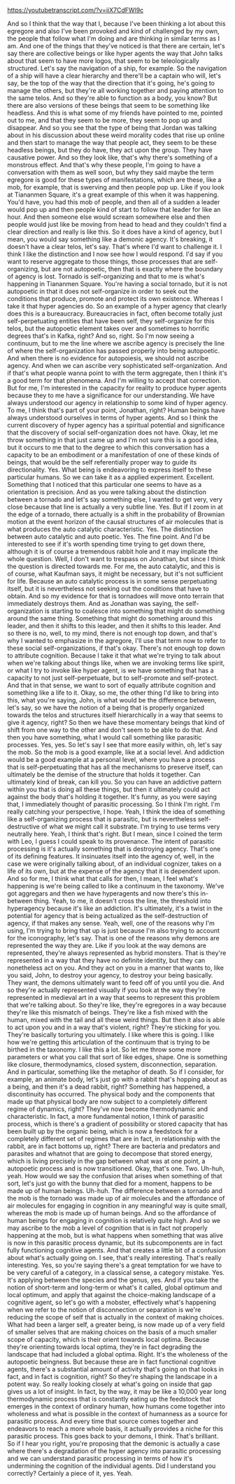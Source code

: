 https://youtubetranscript.com/?v=iiX7CdFWl9c

 And so I think that the way that I, because I've been thinking a lot about this egregore and also I've been provoked and kind of challenged by my own, the people that follow what I'm doing and are thinking in similar terms as I am. And one of the things that they've noticed is that there are certain, let's say there are collective beings or like hyper agents the way that John talks about that seem to have more logos, that seem to be teleologically structured. Let's say the navigation of a ship, for example. So the navigation of a ship will have a clear hierarchy and there'll be a captain who will, let's say, be the top of the way that the direction that it's going, he's going to manage the others, but they're all working together and paying attention to the same telos. And so they're able to function as a body, you know? But there are also versions of these beings that seem to be something like headless. And this is what some of my friends have pointed to me, pointed out to me, and that they seem to be more, they seem to pop up and disappear. And so you see that the type of being that Jordan was talking about in his discussion about these weird morality codes that rise up online and then start to manage the way that people act, they seem to be these headless beings, but they do have, they act upon the group. They have causative power. And so they look like, that's why there's something of a monstrous effect. And that's why these people, I'm going to have a conversation with them as well soon, but why they said maybe the term egregore is good for these types of manifestations, which are these, like a mob, for example, that is swerving and then people pop up. Like if you look at Tiananmen Square, it's a great example of this when it was happening. You'd have, you had this mob of people, and then all of a sudden a leader would pop up and then people kind of start to follow that leader for like an hour. And then someone else would scream somewhere else and then people would just like be moving from head to head and they couldn't find a clear direction and really is like this. So it does have a kind of agency, but I mean, you would say something like a demonic agency. It's breaking, it doesn't have a clear telos, let's say. That's where I'd want to challenge it. I think I like the distinction and I now see how I would respond. I'd say if you want to reserve aggregate to those things, those processes that are self-organizing, but are not autopoetic, then that is exactly where the boundary of agency is lost. Tornado is self-organizing and that to me is what's happening in Tiananmen Square. You're having a social tornado, but it is not autopoetic in that it does not self-organize in order to seek out the conditions that produce, promote and protect its own existence. Whereas I take it that hyper agencies do. So an example of a hyper agency that clearly does this is a bureaucracy. Bureaucracies in fact, often become totally just self-perpetuating entities that have been self, they self-organize for this telos, but the autopoetic element takes over and sometimes to horrific degrees that's in Kafka, right? And so, right. So I'm now seeing a continuum, but to me the line where we ascribe agency is precisely the line of where the self-organization has passed properly into being autopoetic. And when there is no evidence for autopoiesis, we should not ascribe agency. And when we can ascribe very sophisticated self-organization. And if that's what people wanna point to with the term aggregate, then I think it's a good term for that phenomena. And I'm willing to accept that correction. But for me, I'm interested in the capacity for reality to produce hyper agents because they to me have a significance for our understanding. We have always understood our agency in relationship to some kind of hyper agency. To me, I think that's part of your point, Jonathan, right? Human beings have always understood ourselves in terms of hyper agents. And so I think the current discovery of hyper agency has a spiritual potential and significance that the discovery of social self-organization does not have. Okay, let me throw something in that just came up and I'm not sure this is a good idea, but it occurs to me that to the degree to which this conversation has a capacity to be an embodiment or a manifestation of one of these kinds of beings, that would be the self referentially proper way to guide its directionality. Yes. What being is endeavoring to express itself to these particular humans. So we can take it as a applied experiment. Excellent. Something that I noticed that this particular one seems to have as a orientation is precision. And as you were talking about the distinction between a tornado and let's say something else, I wanted to get very, very close because that line is actually a very subtle line. Yes. But if I zoom in at the edge of a tornado, there actually is a shift in the probability of Brownian motion at the event horizon of the causal structures of air molecules that is what produces the auto catalytic characteristic. Yes. The distinction between auto catalytic and auto poetic. Yes. The fine point. And I'd be interested to see if it's worth spending time trying to get down there, although it is of course a tremendous rabbit hole and it may implicate the whole question. Well, I don't want to trespass on Jonathan, but since I think the question is directed towards me. For me, the auto catalytic, and this is of course, what Kaufman says, it might be necessary, but it's not sufficient for life. Because an auto catalytic process is in some sense perpetuating itself, but it is nevertheless not seeking out the conditions that have to obtain. And so my evidence for that is tornadoes will move onto terrain that immediately destroys them. And as Jonathan was saying, the self-organization is starting to coalesce into something that might do something around the same thing. Something that might do something around this leader, and then it shifts to this leader, and then it shifts to this leader. And so there is no, well, to my mind, there is not enough top down, and that's why I wanted to emphasize in the agregore, I'll use that term now to refer to these social self-organizations, if that's okay. There's not enough top down to attribute cognition. Because I take it that what we're trying to talk about when we're talking about things like, when we are invoking terms like spirit, or what I try to invoke like hyper agent, is we have something that has a capacity to not just self-perpetuate, but to self-promote and self-protect. And that in that sense, we want to sort of equally attribute cognition and something like a life to it. Okay, so me, the other thing I'd like to bring into this, what you're saying, John, is what would be the difference between, let's say, so we have the notion of a being that is properly organized towards the telos and structures itself hierarchically in a way that seems to give it agency, right? So then we have these momentary beings that kind of shift from one way to the other and don't seem to be able to do that. And then you have something, what I would call something like parasitic processes. Yes, yes. So let's say I see that more easily within, oh, let's say the mob. So the mob is a good example, like at a social level. And addiction would be a good example at a personal level, where you have a process that is self-perpetuating that has all the mechanisms to preserve itself, can ultimately be the demise of the structure that holds it together. Can ultimately kind of break, can kill you. So you can have an addictive pattern within you that is doing all these things, but then it ultimately could act against the body that's holding it together. It's funny, as you were saying that, I immediately thought of parasitic processing. So I think I'm right. I'm really catching your perspective, I hope. Yeah, I think the idea of something like a self-organizing process that is parasitic, but is nevertheless self-destructive of what we might call it substrate. I'm trying to use terms very neutrally here. Yeah, I think that's right. But I mean, since I coined the term with Leo, I guess I could speak to its provenance. The intent of parasitic processing is it's actually something that is destroying agency. That's one of its defining features. It insinuates itself into the agency of, well, in the case we were originally talking about, of an individual cognizer, takes on a life of its own, but at the expense of the agency that it is dependent upon. And so for me, I think what that calls for then, I mean, I feel what's happening is we're being called to like a continuum in the taxonomy. We've got aggregars and then we have hyperagents and now there's this in-between thing. Yeah, to me, it doesn't cross the line, the threshold into hyperagency because it's like an addiction. It's ultimately, it's a twist in the potential for agency that is being actualized as the self-destruction of agency, if that makes any sense. Yeah, well, one of the reasons why I'm using, I'm trying to bring that up is just because I'm also trying to account for the iconography, let's say. That is one of the reasons why demons are represented the way they are. Like if you look at the way demons are represented, they're always represented as hybrid monsters. That is they're represented in a way that they have no definite identity, but they can nonetheless act on you. And they act on you in a manner that wants to, like you said, John, to destroy your agency, to destroy your being basically. They want, the demons ultimately want to feed off of you until you die. And so they're actually represented visually if you look at the way they're represented in medieval art in a way that seems to represent this problem that we're talking about. So they're like, they're egregores in a way because they're like this mismatch of beings. They're like a fish mixed with the human, mixed with the tail and all these weird things. But then it also is able to act upon you and in a way that's violent, right? They're sticking for you. They're basically torturing you ultimately. I like where this is going. I like how we're getting this articulation of the continuum that is trying to be birthed in the taxonomy. I like this a lot. So let me throw some more parameters or what you call that sort of like edges, shape. One is something like closure, thermodynamics, closed system, disconnection, separation. And in particular, something like the metaphor of death. So if I consider, for example, an animate body, let's just go with a rabbit that's hopping about as a being, and then it's a dead rabbit, right? Something has happened, a discontinuity has occurred. The physical body and the components that made up that physical body are now subject to a completely different regime of dynamics, right? They've now become thermodynamic and characteristic. In fact, a more fundamental notion, I think of parasitic process, which is there's a gradient of possibility or stored capacity that has been built up by the organic being, which is now a feedstock for a completely different set of regimes that are in fact, in relationship with the rabbit, are in fact bottoms up, right? There are bacteria and predators and parasites and whatnot that are going to decompose that stored energy, which is living precisely in the gap between what was at one point, a autopoetic process and is now transitioned. Okay, that's one. Two. Uh-huh, yeah. How would we say the confusion that arises when something of that sort, let's just go with the bunny that died for a moment, happens to be made up of human beings. Uh-huh. The difference between a tornado and the mob is the tornado was made up of air molecules and the affordance of air molecules for engaging in cognition in any meaningful way is quite small, whereas the mob is made up of human beings. And so the affordance of human beings for engaging in cognition is relatively quite high. And so we may ascribe to the mob a level of cognition that is in fact not properly happening at the mob, but is what happens when something that was alive is now in this parasitic process dynamic, but its subcomponents are in fact fully functioning cognitive agents. And that creates a little bit of a confusion about what's actually going on. I see, that's really interesting. That's really interesting. Yes, so you're saying there's a great temptation for we have to be very careful of a category, in a classical sense, a category mistake. Yes. It's applying between the species and the genus, yes. And if you take the notion of short-term and long-term or what's it called, global optimum and local optimum, and apply that against the choice-making landscape of a cognitive agent, so let's go with a mobster, effectively what's happening when we refer to the notion of disconnection or separation is we're reducing the scope of self that is actually in the context of making choices. What had been a larger self, a greater being, is now made up of a very field of smaller selves that are making choices on the basis of a much smaller scope of capacity, which is their orient towards local optima. Because they're orienting towards local optima, they're in fact degrading the landscape that had included a global optima. Right. It's the wholeness of the autopoetic beingness. But because these are in fact functional cognitive agents, there's a substantial amount of activity that's going on that looks in fact, and in fact is cognition, right? So they're shaping the landscape in a potent way. So really looking closely at what's going on inside that gap gives us a lot of insight. In fact, by the way, it may be like a 10,000 year long thermodynamic process that is constantly eating up the feedstock that emerges in the context of ordinary human, how humans come together into wholeness and what is possible in the context of humanness as a source for parasitic process. And every time that source comes together and endeavors to reach a more whole basis, it actually provides a niche for this parasitic process. This goes back to your demons, I think. That's brilliant. So if I hear you right, you're proposing that the demonic is actually a case where there's a degradation of the hyper agency into parasitic processing and we can understand parasitic processing in terms of how it's undermining the cognition of the individual agents. Did I understand you correctly? Certainly a piece of it, yes. Yeah.